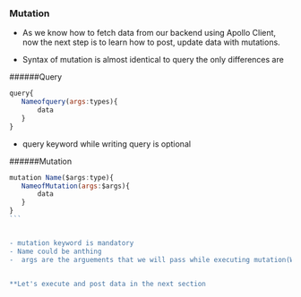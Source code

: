 
### Mutation


- As we know how to fetch data from our backend using Apollo Client, now the next step is to learn how to post, update data with mutations.

- Syntax of mutation is almost identical to query the only differences are

######Query

```javascript
query{
   Nameofquery(args:types){
       data
   }
}
```
- query keyword while writing query is optional


######Mutation

``````javascript
mutation Name($args:type){
   NameofMutation(args:$args){
       data
   }
}
```


- mutation keyword is mandatory
- Name could be anthing
-  args are the arguements that we will pass while executing mutation(Will see the implementation in the next section)


**Let's execute and post data in the next section


